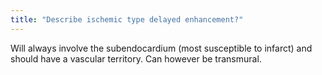 ```yaml
---
title: "Describe ischemic type delayed enhancement?"
---
```

Will always involve the subendocardium (most susceptible to infarct) and should have a vascular territory. Can however be transmural.


